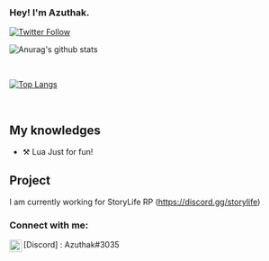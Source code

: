 ### Hey! I'm Azuthak.

[![Twitter Follow](https://img.shields.io/twitter/follow/azuthak?color=1DA1F2&logo=twitter&style=for-the-badge)](https://twitter.com/azuthak)

![Anurag's github stats](https://github-readme-stats.vercel.app/api?username=Azuthak&count_private=true&show_icons=true?theme=buefy)
<br />

<br />

[![Top Langs](https://github-readme-stats.vercel.app/api/top-langs/?username=Azuthak)](https://github.com/anuraghazra/github-readme-stats)

<br />

## My knowledges

- ⚒️ Lua Just for fun!

## Project
I am currently working for StoryLife RP
(https://discord.gg/storylife)


### Connect with me:

<img align="left" alt="My discord" width="22px" src="https://logo-marque.com/wp-content/uploads/2020/11/Discord-Embleme.png" />[Discord] : Azuthak#3035

<br />

